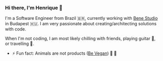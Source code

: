 ### Hi there, I'm Henrique  👋

I'm a Software Engineer from Brazil 🇧🇷, currently working with [Bene Studio](https://benestudio.co) in Budapest 🇭🇺. I am very passionate about creating/architecting solutions with code.

When I'm not coding, I am most likely chilling with friends, playing guitar 🎸, or travelling 🚀.

- ⚡ Fun fact: Animals are not products ([Be Vegan](https://www.youtube.com/watch?v=LQRAfJyEsko)) 🌱 🤙

